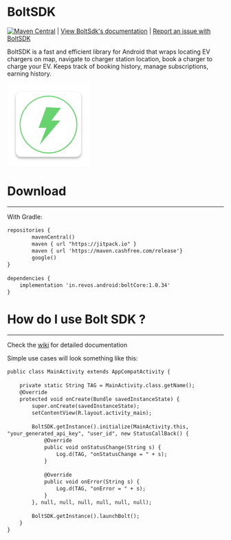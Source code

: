 BoltSDK
=====

[![Maven Central](https://maven-badges.herokuapp.com/maven-central/in.revos.android/boltCore/badge.svg)](https://maven-badges.herokuapp.com/maven-central/in.revos.android/boltCore) | [View BoltSdk's documentation][1] | [Report an issue with BoltSDK][2]

BoltSDK is a fast and efficient library for Android that wraps locating EV chargers on map, navigate to charger station location, book a charger to charge your EV. Keeps track of booking history, manage subscriptions, earning history.

![](static/ic_launcher.png)

# Download
----------
With Gradle:

```
repositories {
        mavenCentral()
        maven { url "https://jitpack.io" }
        maven { url 'https://maven.cashfree.com/release'}
        google()
}

dependencies {
    implementation 'in.revos.android:boltCore:1.0.34'
}
```

# How do I use Bolt SDK ?
-------------------------
Check the [wiki][1] for detailed documentation

Simple use cases will look something like this:
```
public class MainActivity extends AppCompatActivity {

    private static String TAG = MainActivity.class.getName();
    @Override
    protected void onCreate(Bundle savedInstanceState) {
        super.onCreate(savedInstanceState);
        setContentView(R.layout.activity_main);

        BoltSDK.getInstance().initialize(MainActivity.this, "your_generated_api_key", "user_id", new StatusCallBack() {
            @Override
            public void onStatusChange(String s) {
                Log.d(TAG, "onStatusChange = " + s);
            }

            @Override
            public void onError(String s) {
                Log.d(TAG, "onError = " + s);
            }
        }, null, null, null, null, null, null);

        BoltSDK.getInstance().launchBolt();
    }
}
```
[1]: https://github.com/revos-dev/BoltSdkSample/wiki
[2]: https://github.com/revos-dev/BoltSdkSample/issues